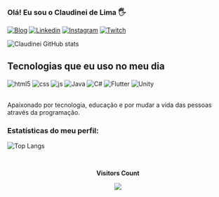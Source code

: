 ### Olá! Eu sou o Claudinei de Lima 🖐️

[![Blog](https://img.shields.io/badge/website-000000?style=for-the-badge&logo=About.me&logoColor=white)](https://cfrdlima.github.io/Portfolio-WEB/)
[![Linkedin](https://img.shields.io/badge/LinkedIn-0077B5?style=for-the-badge&logo=linkedin&logoColor=white)](https://www.linkedin.com/in/claudinei-de-lima-690b4021a/)
[![Instagram](https://img.shields.io/badge/Instagram-E4405F?style=for-the-badge&logo=instagram&logoColor=white)](https://www.instagram.com/claudineidelima2/)
[![Twitch](https://img.shields.io/badge/Twitch-9146FF?style=for-the-badge&logo=twitch&logoColor=white)](https://www.twitch.tv/xablauzeraaaa)

![Claudinei GitHub stats](https://github-readme-stats.vercel.app/api?username=cfrdlima&show_icons=true&theme=radical)

## Tecnologias que eu uso no meu dia

<div style="display: inline_block">
  <img align="center" alt="html5" src="https://img.shields.io/badge/HTML5-E34F26?style=for-the-badge&logo=html5&logoColor=white" />
  <img align="center" alt="css" src="https://img.shields.io/badge/CSS3-1572B6?style=for-the-badge&logo=css3&logoColor=white" />
  <img align="center" alt="js" src="https://img.shields.io/badge/JavaScript-F7DF1E?style=for-the-badge&logo=javascript&logoColor=black" />
  <img align="center" alt="Java" src="https://img.shields.io/badge/Java-ED8B00?style=for-the-badge&logo=openjdk&logoColor=white" />
  <img align="center" alt="C#" src="https://img.shields.io/badge/C%23-239120?style=for-the-badge&logo=c-sharp&logoColor=white" />
  <img align="center" alt="Flutter" src="https://img.shields.io/badge/Flutter-02569B?style=for-the-badge&logo=flutter&logoColor=white" />
  <img align="center" alt="Unity" src="https://img.shields.io/badge/Unity-100000?style=for-the-badge&logo=unity&logoColor=white" />
</div><br/>

Apaixonado por tecnologia, educação e por mudar a vida das pessoas através da programação.

### Estatísticas do meu perfil:
![Top Langs](https://github-readme-stats.vercel.app/api/top-langs/?username=cfrdlima&hide)

<div align="center">
<br><p align="centre"><b>Visitors Count</b></p>  
<p align="center"><img align="center" src="https://profile-counter.glitch.me/{cfrdlima}/count.svg" /></p> 
<br>
</div>


